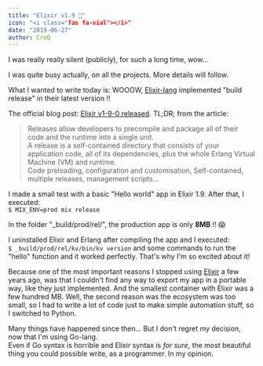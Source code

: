 ```yaml
---
title: "Elixir v1.9 🧪"
icon: "<i class="fas fa-vial"></i>"
date: "2019-06-27"
author: CroQ
---
```


I was really really silent (publicly), for such a long time, wow...

I was quite busy actually, on all the projects. More details will follow.

What I wanted to write today is: WOOOW, [Elixir-lang](https://elixir-lang.org) implemented "build release" in their latest version !!

The official blog post: [Elixir v1-9-0 released](https://elixir-lang.org/blog/2019/06/24/elixir-v1-9-0-released/). TL;DR; from the article:

> Releases allow developers to precompile and package all of their code and the runtime into a single unit.<br/>
> A release is a self-contained directory that consists of your application code, all of its dependencies, plus the whole Erlang Virtual Machine (VM) and runtime.<br/>
> Code preloading, configuration and customisation, Self-contained, multiple releases, management scripts...

I made a small test with a basic "Hello world" app in Elixir 1.9. After that, I executed:<br/>
`$ MIX_ENV=prod mix release`

In the folder "_build/prod/rel/", the production app is only **8MB** !! 😱

I uninstalled Elixir and Erlang after compiling the app and I executed:<br/>
`$ _build/prod/rel/kv/bin/kv version` and some commands to run the "hello" function and it worked perfectly. That's why I'm so excited about it!

Because one of the most important reasons I stopped using [Elixir](https://elixir-lang.org) a few years ago, was that I couldn't find any way to export my app in a portable way, like they just implemented. And the smallest container with Elixir was a few hundred MB. Well, the second reason was the ecosystem was too small, so I had to write a lot of code just to make simple automation stuff, so I switched to Python.

Many things have happened since then... But I don't regret my decision, now that I'm using Go-lang.<br/>
Even if Go syntax is horrible and Elixir syntax is *for sure*, the most beautiful thing you could possible write, as a programmer. In my opinion.
